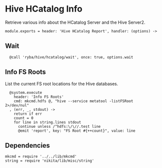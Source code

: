 
# Hive HCatalog Info

Retrieve various info about the HCatalog Server and the Hive Server2.

    module.exports = header: 'Hive HCatalog Report', handler: (options) ->

## Wait

      @call 'ryba/hive/hcatalog/wait', once: true, options.wait

## Info FS Roots

List the current FS root locations for the Hive databases.

      @system.execute
        header: 'Info FS Roots'
        cmd: mkcmd.hdfs @, "hive --service metatool -listFSRoot 2>/dev/nul"
      , (err, _, stdout) ->
        return if err
        count = 0
        for line in string.lines stdout
          continue unless /^hdfs:\/\//.test line
          @emit 'report', key: "FS Root #{++count}", value: line

## Dependencies

    mkcmd = require '../../lib/mkcmd'
    string = require 'nikita/lib/misc/string'
